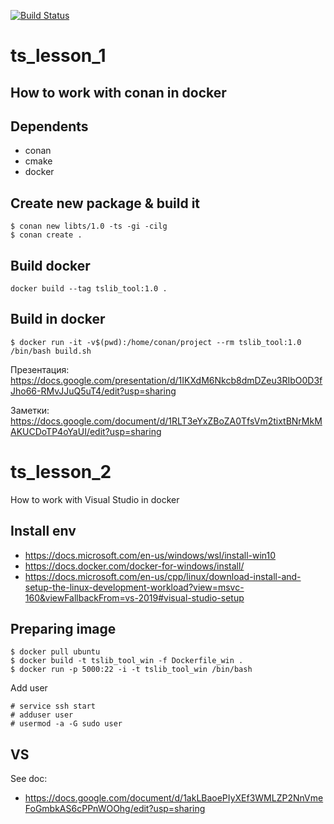 [![Build Status](https://travis-ci.org/Neverhooda/ts_lesson_1.svg?branch=main)](https://travis-ci.org/Neverhooda/ts_lesson_1)
# ts_lesson_1
How to work with conan in docker
---

## Dependents
- conan
- cmake
- docker

## Create new package & build it
```shell
$ conan new libts/1.0 -ts -gi -cilg
$ conan create . 
```

## Build docker
```shell 
docker build --tag tslib_tool:1.0 .
```

## Build in docker
```shell
$ docker run -it -v$(pwd):/home/conan/project --rm tslib_tool:1.0 /bin/bash build.sh
```

Презентация:
https://docs.google.com/presentation/d/1IKXdM6Nkcb8dmDZeu3RIbO0D3fJho66-RMvJJuQ5uT4/edit?usp=sharing

Заметки:
https://docs.google.com/document/d/1RLT3eYxZBoZA0TfsVm2tixtBNrMkMAKUCDoTP4oYaUI/edit?usp=sharing

# ts_lesson_2
How to work with Visual Studio in docker
## Install env
- https://docs.microsoft.com/en-us/windows/wsl/install-win10
- https://docs.docker.com/docker-for-windows/install/
- https://docs.microsoft.com/en-us/cpp/linux/download-install-and-setup-the-linux-development-workload?view=msvc-160&viewFallbackFrom=vs-2019#visual-studio-setup

## Preparing image 

```shell
$ docker pull ubuntu
$ docker build -t tslib_tool_win -f Dockerfile_win .
$ docker run -p 5000:22 -i -t tslib_tool_win /bin/bash
```
Add user
```shell
# service ssh start
# adduser user
# usermod -a -G sudo user
```

## VS 
See doc:
- https://docs.google.com/document/d/1akLBaoePIyXEf3WMLZP2NnVmeFoGmbkAS6cPPnWOOhg/edit?usp=sharing
